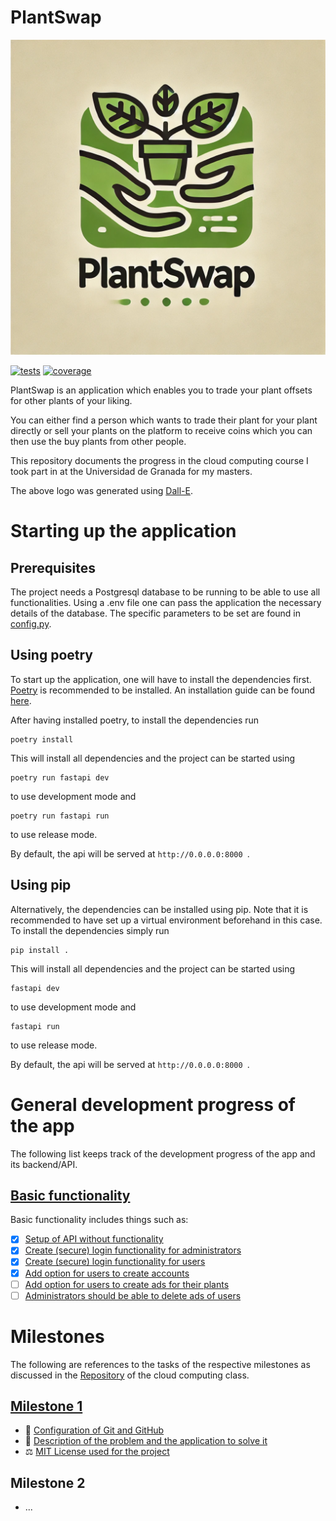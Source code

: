 # PlantSwap

![Logo created using Dall-E](docs/milestone_1/logo.webp)

[![tests](https://img.shields.io/endpoint?url=https%3A%2F%2Fgist.githubusercontent.com%2FRaoulLuque%2F5d6fa85dbeff94c59c734a06a656267f%2Fraw%2FPlantSwap-junit-tests.json&style=flat
)](https://github.com/RaoulLuque/PlantSwap/actions)
[![coverage](https://img.shields.io/endpoint?url=https%3A%2F%2Fgist.githubusercontent.com%2FRaoulLuque%2F5d6fa85dbeff94c59c734a06a656267f%2Fraw%2FPlantSwap-cobertura-coverage.json&style=flat
)](https://github.com/RaoulLuque/PlantSwap/actions)

PlantSwap is an application which enables you to trade your plant
offsets for other plants of your liking.

You can either find a person which wants to trade their plant for your
plant directly or sell your plants on the platform
to receive coins which you can then use the buy plants from other
people.

This repository documents the progress in the cloud computing course I
took part in at the Universidad de Granada for my masters.

The above logo was generated
using [Dall-E](https://openai.com/index/dall-e/).

# Starting up the application

## Prerequisites
The project needs a Postgresql database to be running to be able to use all functionalities. Using a .env file one can pass the application the necessary details of the database. The specific parameters to be set are found in [config.py](app/core/config.py).

## Using poetry
To start up the application, one will have to install the dependencies first. [Poetry](https://python-poetry.org/) is recommended to be installed. An installation guide can be found [here](https://python-poetry.org/docs/#installation).

After having installed poetry, to install the dependencies run
````commandline
poetry install
````
This will install all dependencies and the project can be started using
```commandline
poetry run fastapi dev
```
to use development mode and
```commandline
poetry run fastapi run
```
to use release mode.

By default, the api will be served at `http://0.0.0.0:8000 `.

## Using pip
Alternatively, the dependencies can be installed using pip. Note that it is recommended to have set up a virtual environment beforehand in this case. To install the dependencies simply run
````commandline
pip install .
````
This will install all dependencies and the project can be started using
```commandline
fastapi dev
```
to use development mode and
```commandline
fastapi run
```
to use release mode.

By default, the api will be served at `http://0.0.0.0:8000 `.
# General development progress of the app

The following list keeps track of the development progress of the app
and its backend/API.

## [Basic functionality](https://github.com/RaoulLuque/PlantSwap/milestone/2)

Basic functionality includes things such as:

- [x] [Setup of API without functionality](https://github.com/RaoulLuque/PlantSwap/issues/4)
- [x] [Create (secure) login functionality for administrators](https://github.com/RaoulLuque/PlantSwap/issues/6)
- [x] [Create (secure) login functionality for users](https://github.com/RaoulLuque/PlantSwap/issues/5)
- [x] [Add option for users to create accounts](https://github.com/RaoulLuque/PlantSwap/issues/10)
- [ ] [Add option for users to create ads for their plants](https://github.com/RaoulLuque/PlantSwap/issues/7)
- [ ] [Administrators should be able to delete ads of users](https://github.com/RaoulLuque/PlantSwap/issues/8)

# Milestones

The following are references to the tasks of the respective milestones
as discussed in
the [Repository](https://github.com/cvillalonga/CC-24-25) of the cloud
computing class.

## [Milestone 1](https://github.com/RaoulLuque/PlantSwap/milestone/1)

- 🔧 [Configuration of Git and GitHub](docs/milestone_1/github_configuration.md)
- 📖 [Description of the problem and the application to solve it](docs/milestone_1/problem_description.md)
- ⚖️ [MIT License used for the project](LICENSE)

## Milestone 2

- ...

